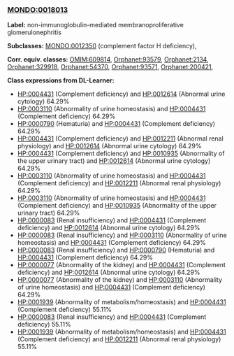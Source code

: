 
### [MONDO:0018013](http://purl.obolibrary.org/obo/MONDO_0018013)
**Label:** non-immunoglobulin-mediated membranoproliferative glomerulonephritis

**Subclasses:** [MONDO:0012350](http://purl.obolibrary.org/obo/MONDO_0012350) (complement factor H deficiency), 

**Corr. equiv. classes:** [OMIM:609814](http://purl.obolibrary.org/obo/OMIM_609814), [Orphanet:93579](http://www.orpha.net/ORDO/Orphanet_93579), [Orphanet:2134](http://www.orpha.net/ORDO/Orphanet_2134), [Orphanet:329918](http://www.orpha.net/ORDO/Orphanet_329918), [Orphanet:54370](http://www.orpha.net/ORDO/Orphanet_54370), [Orphanet:93571](http://www.orpha.net/ORDO/Orphanet_93571), [Orphanet:200421](http://www.orpha.net/ORDO/Orphanet_200421), 

**Class expressions from DL-Learner:**

- [HP:0004431](http://purl.obolibrary.org/obo/HP_0004431) (Complement deficiency) and [HP:0012614](http://purl.obolibrary.org/obo/HP_0012614) (Abnormal urine cytology) 64.29%
- [HP:0003110](http://purl.obolibrary.org/obo/HP_0003110) (Abnormality of urine homeostasis) and [HP:0004431](http://purl.obolibrary.org/obo/HP_0004431) (Complement deficiency) 64.29%
- [HP:0000790](http://purl.obolibrary.org/obo/HP_0000790) (Hematuria) and [HP:0004431](http://purl.obolibrary.org/obo/HP_0004431) (Complement deficiency) 64.29%
- [HP:0004431](http://purl.obolibrary.org/obo/HP_0004431) (Complement deficiency) and [HP:0012211](http://purl.obolibrary.org/obo/HP_0012211) (Abnormal renal physiology) and [HP:0012614](http://purl.obolibrary.org/obo/HP_0012614) (Abnormal urine cytology) 64.29%
- [HP:0004431](http://purl.obolibrary.org/obo/HP_0004431) (Complement deficiency) and [HP:0010935](http://purl.obolibrary.org/obo/HP_0010935) (Abnormality of the upper urinary tract) and [HP:0012614](http://purl.obolibrary.org/obo/HP_0012614) (Abnormal urine cytology) 64.29%
- [HP:0003110](http://purl.obolibrary.org/obo/HP_0003110) (Abnormality of urine homeostasis) and [HP:0004431](http://purl.obolibrary.org/obo/HP_0004431) (Complement deficiency) and [HP:0012211](http://purl.obolibrary.org/obo/HP_0012211) (Abnormal renal physiology) 64.29%
- [HP:0003110](http://purl.obolibrary.org/obo/HP_0003110) (Abnormality of urine homeostasis) and [HP:0004431](http://purl.obolibrary.org/obo/HP_0004431) (Complement deficiency) and [HP:0010935](http://purl.obolibrary.org/obo/HP_0010935) (Abnormality of the upper urinary tract) 64.29%
- [HP:0000083](http://purl.obolibrary.org/obo/HP_0000083) (Renal insufficiency) and [HP:0004431](http://purl.obolibrary.org/obo/HP_0004431) (Complement deficiency) and [HP:0012614](http://purl.obolibrary.org/obo/HP_0012614) (Abnormal urine cytology) 64.29%
- [HP:0000083](http://purl.obolibrary.org/obo/HP_0000083) (Renal insufficiency) and [HP:0003110](http://purl.obolibrary.org/obo/HP_0003110) (Abnormality of urine homeostasis) and [HP:0004431](http://purl.obolibrary.org/obo/HP_0004431) (Complement deficiency) 64.29%
- [HP:0000083](http://purl.obolibrary.org/obo/HP_0000083) (Renal insufficiency) and [HP:0000790](http://purl.obolibrary.org/obo/HP_0000790) (Hematuria) and [HP:0004431](http://purl.obolibrary.org/obo/HP_0004431) (Complement deficiency) 64.29%
- [HP:0000077](http://purl.obolibrary.org/obo/HP_0000077) (Abnormality of the kidney) and [HP:0004431](http://purl.obolibrary.org/obo/HP_0004431) (Complement deficiency) and [HP:0012614](http://purl.obolibrary.org/obo/HP_0012614) (Abnormal urine cytology) 64.29%
- [HP:0000077](http://purl.obolibrary.org/obo/HP_0000077) (Abnormality of the kidney) and [HP:0003110](http://purl.obolibrary.org/obo/HP_0003110) (Abnormality of urine homeostasis) and [HP:0004431](http://purl.obolibrary.org/obo/HP_0004431) (Complement deficiency) 64.29%
- [HP:0001939](http://purl.obolibrary.org/obo/HP_0001939) (Abnormality of metabolism/homeostasis) and [HP:0004431](http://purl.obolibrary.org/obo/HP_0004431) (Complement deficiency) 55.11%
- [HP:0000083](http://purl.obolibrary.org/obo/HP_0000083) (Renal insufficiency) and [HP:0004431](http://purl.obolibrary.org/obo/HP_0004431) (Complement deficiency) 55.11%
- [HP:0001939](http://purl.obolibrary.org/obo/HP_0001939) (Abnormality of metabolism/homeostasis) and [HP:0004431](http://purl.obolibrary.org/obo/HP_0004431) (Complement deficiency) and [HP:0012211](http://purl.obolibrary.org/obo/HP_0012211) (Abnormal renal physiology) 55.11%


